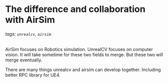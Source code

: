 # The difference and collaboration with AirSim

###### tags: `unrealcv`, `airsim`

AirSim focuses on Robotics simulation. UnrealCV focuses on computer vision. It will take sometime for these two fields to merge. But these two will merge eventually.

There are many things unrealcv and airsim can develop together. Including better RPC library for UE4.